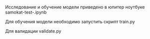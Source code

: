 Исследование и обучение модели приведено в юпитер ноутбуке samokat-test-.ipynb


Для обучения модели необходимо запустить скрипт train.py

Для валидации validate.py